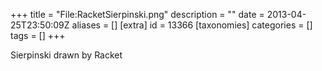 +++
title = "File:RacketSierpinski.png"
description = ""
date = 2013-04-25T23:50:09Z
aliases = []
[extra]
id = 13366
[taxonomies]
categories = []
tags = []
+++

Sierpinski drawn by Racket
